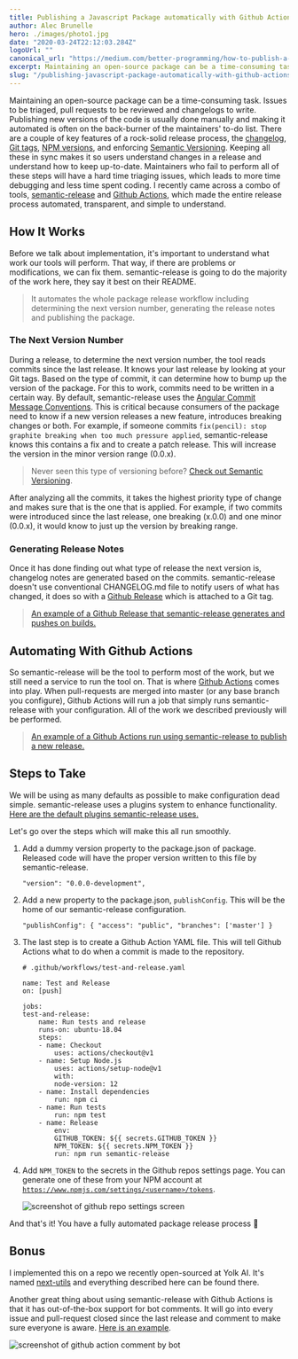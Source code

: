 ```yaml
---
title: Publishing a Javascript Package automatically with Github Actions
author: Alec Brunelle
hero: ./images/photo1.jpg
date: "2020-03-24T22:12:03.284Z"
logoUrl: ""
canonical_url: "https://medium.com/better-programming/how-to-publish-a-javascript-package-to-npm-automatically-with-github-actions-1acde7b908d6"
excerpt: Maintaining an open-source package can be a time-consuming task.
slug: "/publishing-javascript-package-automatically-with-github-actions/"
---
```


Maintaining an open-source package can be a time-consuming task. Issues to be triaged, pull requests to be reviewed and changelogs to write. Publishing new versions of the code is usually done manually and making it automated is often on the back-burner of the maintainers' to-do list. There are a couple of key features of a rock-solid release process, the [changelog](https://www.techopedia.com/definition/13934/changelog), [Git tags](https://git-scm.com/book/en/v2/Git-Basics-Tagging), [NPM versions](https://stackoverflow.com/questions/10972176/find-the-version-of-an-installed-npm-package), and enforcing [Semantic Versioning](https://semver.org/). Keeping all these in sync makes it so users understand changes in a release and understand how to keep up-to-date. Maintainers who fail to perform all of these steps will have a hard time triaging issues, which leads to more time debugging and less time spent coding. I recently came across a combo of tools, [semantic-release](https://github.com/semantic-release/semantic-release) and [Github Actions](https://github.com/features/actions), which made the entire release process automated, transparent, and simple to understand.

## How It Works

Before we talk about implementation, it's important to understand what work our tools will perform. That way, if there are problems or modifications, we can fix them. semantic-release is going to do the majority of the work here, they say it best on their README.

> It automates the whole package release workflow including determining the next version number, generating the release notes and publishing the package.

### The Next Version Number

During a release, to determine the next version number, the tool reads commits since the last release. It knows your last release by looking at your Git tags. Based on the type of commit, it can determine how to bump up the version of the package. For this to work, commits need to be written in a certain way. By default, semantic-release uses the [Angular Commit Message Conventions](https://github.com/angular/angular.js/blob/master/DEVELOPERS.md#-git-commit-guidelines). This is critical because consumers of the package need to know if a new version releases a new feature, introduces breaking changes or both. For example, if someone commits `fix(pencil): stop graphite breaking when too much pressure applied`, semantic-release knows this contains a fix and to create a patch release. This will increase the version in the minor version range (0.0.x).

> Never seen this type of versioning before? [Check out Semantic Versioning](https://semver.org/).

After analyzing all the commits, it takes the highest priority type of change and makes sure that is the one that is applied. For example, if two commits were introduced since the last release, one breaking (x.0.0) and one minor (0.0.x), it would know to just up the version by breaking range.

### Generating Release Notes

Once it has done finding out what type of release the next version is, changelog notes are generated based on the commits. semantic-release doesn't use conventional CHANGELOG.md file to notify users of what has changed, it does so with a [Github Release](https://help.github.com/en/github/administering-a-repository/about-releases) which is attached to a Git tag.

> [An example of a Github Release that semantic-release generates and pushes on builds.](https://github.com/Yolk-HQ/next-utils/releases/tag/v1.0.3)

## Automating With Github Actions

So semantic-release will be the tool to perform most of the work, but we still need a service to run the tool on. That is where [Github Actions](https://github.com/features/actions) comes into play. When pull-requests are merged into master (or any base branch you configure), Github Actions will run a job that simply runs semantic-release with your configuration. All of the work we described previously will be performed.

> [An example of a Github Actions run using semantic-release to publish a new release.](https://github.com/Yolk-HQ/next-utils/runs/463521573?check_suite_focus=true)

## Steps to Take

We will be using as many defaults as possible to make configuration dead simple. semantic-release uses a plugins system to enhance functionality. [Here are the default plugins semantic-release uses.](https://github.com/semantic-release/semantic-release/blob/master/docs/usage/plugins.md#default-plugins)

Let's go over the steps which will make this all run smoothly.

1.  Add a dummy version property to the package.json of package. Released code will have the proper version written to this file by semantic-release.

        "version": "0.0.0-development",

2.  Add a new property to the package.json, `publishConfig`. This will be the home of our semantic-release configuration.

        "publishConfig": { "access": "public", "branches": ['master'] }

3.  The last step is to create a Github Action YAML file. This will tell Github Actions what to do when a commit is made to the repository.

        # .github/workflows/test-and-release.yaml

        name: Test and Release
        on: [push]

        jobs:
        test-and-release:
            name: Run tests and release
            runs-on: ubuntu-18.04
            steps:
            - name: Checkout
                uses: actions/checkout@v1
            - name: Setup Node.js
                uses: actions/setup-node@v1
                with:
                node-version: 12
            - name: Install dependencies
                run: npm ci
            - name: Run tests
                run: npm test
            - name: Release
                env:
                GITHUB_TOKEN: ${{ secrets.GITHUB_TOKEN }}
                NPM_TOKEN: ${{ secrets.NPM_TOKEN }}
                run: npm run semantic-release

4.  Add `NPM_TOKEN` to the secrets in the Github repos settings page. You can generate one of these from your NPM account at [`https://www.npmjs.com/settings/<username>/tokens`](https://www.npmjs.com/settings/alec.brunelle/tokens).

    ![screenshot of github repo settings screen](https://res.cloudinary.com/dscgr6mcw/image/upload/v1585055788/npm-publish-post/Screenshot_at_Mar_24_08-47-49.png)

And that's it! You have a fully automated package release process 🎉

## Bonus

I implemented this on a repo we recently open-sourced at Yolk AI. It's named [next-utils](https://github.com/Yolk-HQ/next-utils) and everything described here can be found there.

Another great thing about using semantic-release with Github Actions is that it has out-of-the-box support for bot comments. It will go into every issue and pull-request closed since the last release and comment to make sure everyone is aware. [Here is an example](https://github.com/Yolk-HQ/next-utils/issues/12#issuecomment-581484992).

![screenshot of github action comment by bot](https://res.cloudinary.com/dscgr6mcw/image/upload/v1585055882/npm-publish-post/Screenshot_at_Feb_24_09-23-58.png)
